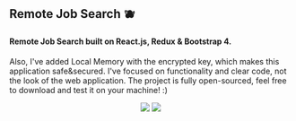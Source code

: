## Remote Job Search 🫐
<h4>Remote Job Search built on React.js, Redux & Bootstrap 4.</h4> <p>Also, I've added Local Memory with the encrypted key, which makes this application safe&secured. I've focused on functionality and clear code, not the look of the web application. The project is fully open-sourced, feel free to download and test it on your machine!  :)</p>
<p align="center">
<img src="https://i.imgur.com/Nyn5eqU.png"/>
<img src="https://i.imgur.com/5ftb8Un.png"/>
</p>
